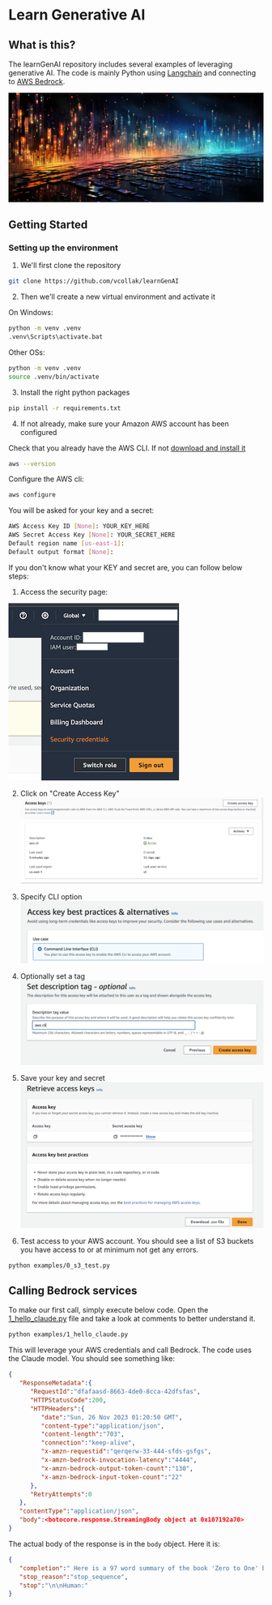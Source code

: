 # Learn Generative AI

## What is this?
The learnGenAI repository includes several examples of leveraging generative AI. The code is mainly Python using [Langchain](https://www.langchain.com/) and connecting to [AWS Bedrock](https://aws.amazon.com/bedrock/).

![Generative AI Image](images/project_image.png)


## Getting Started

### Setting up the environment
1. We'll first clone the repository
```bash
git clone https://github.com/vcollak/learnGenAI

```

2. Then we'll create a new virtual environment and activate it

On Windows:
```bash
python -m venv .venv
.venv\Scripts\activate.bat
```

Other OSs:
```bash
python -m venv .venv
source .venv/bin/activate
```

3. Install the right python packages
```bash
pip install -r requirements.txt
```

4. If not already, make sure your Amazon AWS account has been configured

Check that you already have the AWS CLI. If not [download and install it](https://docs.aws.amazon.com/cli/latest/userguide/install-cliv2.html)

```bash
aws --version
```

Configure the AWS cli:
```bash
aws configure
```

You will be asked for your key and a secret:
```bash
AWS Access Key ID [None]: YOUR_KEY_HERE
AWS Secret Access Key [None]: YOUR_SECRET_HERE
Default region name [us-east-1]:
Default output format [None]:
```

If you don't know what your KEY and secret are, you can follow below steps:

1. Access the security page:

![security page](images/aws_1.png)

2. Click on "Create Access Key"
![security page](images/aws_2.png)

3. Specify CLI option
![security page](images/aws_3.png)

4. Optionally set a tag
![security page](images/aws_4.png)

5. Save your key and secret
![security page](images/aws_5.png)


5. Test access to your AWS account. You should see a list of S3 buckets you have access to or at minimum not get any errors.
```bash
python examples/0_s3_test.py
```

## Calling Bedrock services
To make our first call, simply execute below code. Open the [1_hello_claude.py](examples/1_hello_claude.py) file and take a look at comments to better understand it. 
```bash
python examples/1_hello_claude.py
```



This will leverage your AWS credentials and call Bedrock. The code uses the Claude model. You should see something like:

```json
{
   "ResponseMetadata":{
      "RequestId":"dfafaasd-8663-4de0-8cca-42dfsfas",
      "HTTPStatusCode":200,
      "HTTPHeaders":{
         "date":"Sun, 26 Nov 2023 01:20:50 GMT",
         "content-type":"application/json",
         "content-length":"703",
         "connection":"keep-alive",
         "x-amzn-requestid":"qerqerw-33-444-sfds-gsfgs",
         "x-amzn-bedrock-invocation-latency":"4444",
         "x-amzn-bedrock-output-token-count":"130",
         "x-amzn-bedrock-input-token-count":"22"
      },
      "RetryAttempts":0
   },
   "contentType":"application/json",
   "body":<botocore.response.StreamingBody object at 0x107192a70>
}
```

The actual body of the response is in the `body` object. Here it is:

```json
{
   "completion":" Here is a 97 word summary of the book 'Zero to One' by Peter Thiel:\n\nThe book argues that true innovation comes from doing something completely new, not just iterating on what already exists. It encourages thinking from first principles and developing unique insights. The book advises founders to focus on creating monopolies by starting small but with a large vision. It suggests finding secrets - problems hidden in plain sight that you can solve in a proprietary way. Overall, the book makes the case that going from zero to one - true innovation - creates enormous value, whereas going from one to n - incrementalism - does not.",
   "stop_reason":"stop_sequence",
   "stop":"\n\nHuman:"
}
```







